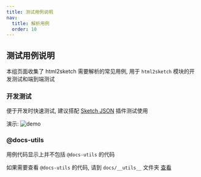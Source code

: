 ```yaml
---
title: 测试用例说明
nav:
  title: 解析用例
  order: 10
---
```


## 测试用例说明

本组页面收集了 html2sketch 需要解析的常见用例, 用于 `html2sketch` 模块的开发测试和端到端测试

### 开发测试

便于开发时快速测试, 建议搭配 [Sketch JSON](https://github.com/arvinxx/sketch-json) 插件测试使用

演示: ![demo](https://gw.alipayobjects.com/zos/antfincdn/TrL5ejOKSE/demo.gif)

### @docs-utils

用例代码显示上并不包括 `@docs-utils` 的代码

如果需要查看 `@docs-utils` 的代码, 请到 `docs/__utils__` 文件夹 [查看](https://github.com/ant-design/html2sketch/tree/master/docs/__utils__)
